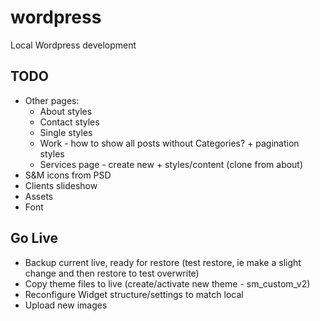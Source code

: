 wordpress
=========

Local Wordpress development

## TODO

- Other pages:
	- About styles
	- Contact styles
	- Single styles
 	- Work - how to show all posts without Categories? + pagination styles
 	- Services page - create new + styles/content (clone from about)
- S&M icons from PSD
- Clients slideshow
- Assets
- Font



## Go Live

- Backup current live, ready for restore (test restore, ie make a slight change and then restore to test overwrite)
- Copy theme files to live (create/activate new theme - sm_custom_v2)
- Reconfigure Widget structure/settings to match local
- Upload new images
